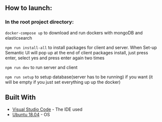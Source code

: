 ## How to launch:

### In the root project directory:

`docker-compose up` to download and run dockers with mongoDB and elasticsearch

`npm run install-all` to install packages for client and server. When Set-up Semantic UI will pop up at the end of client packages install, just press enter, select yes and press enter again two times

`npm run dev` to run server and client

`npm run setup` to setup database(server has to be running) if you want (it will be empty if you just set everything up up the docker)

## Built With

* [Visual Studio Code](https://code.visualstudio.com//) - The IDE used
* [Ubuntu 18.04](http://releases.ubuntu.com/releases/18.04/) - OS
